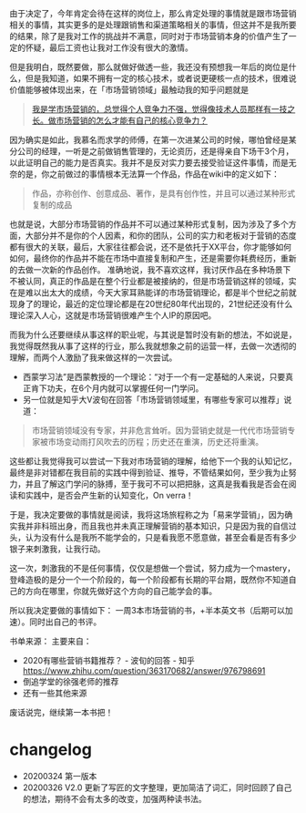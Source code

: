 由于决定了，今年肯定会待在这样的岗位上，那么肯定处理的事情就是跟市场营销相关的事情，其实更多的是处理跟销售和渠道策略相关的事情，但这并不是我所要的结果，除了是我对工作的挑战并不满意，同时对于市场营销本身的价值产生了一定的怀疑，最后工资也让我对工作没有很大的激情。


但是我明白，既然要做，那么就做好做透一些，我还没有预想我一年后的岗位是什么，但是我知道，如果不拥有一定的核心技术，或者说更硬核一点的技术，很难说价值能够被体现出来，在「市场营销领域」最触动我的知乎问题就是
> [我是学市场营销的，总觉得个人竞争力不强，觉得像技术人员那样有一技之长。做市场营销的怎么才能有自己的核心竞争力？](http://www.zhihu.com/question/20017258)


因为确实是如此，我慕名而求学的师傅，在第一次进某公司的时候，哪怕曾经是某分公司的经理，一听是之前做销售管理的，无论资历，还是得亲自下场干3个月，以此证明自己的能力是否真实。我并不是反对实力要去接受验证这件事情，而是无奈的是，你之前做过的事情根本无法算一个作品，作品在wiki中的定义如下：


> 作品，亦称创作、创意成品、著作，是具有创作性，并且可以通过某种形式复制的成品


也就是说，大部分市场营销的作品并不可以通过某种形式复制，因为涉及了多个方面，大部分并不是你的个人因素，和你的团队，公司的实力和老板对于营销的态度都有很大的关联，最后，大家往往都会说，还不是依托于XX平台，你才能够如何如何，最终你的作品并不能在市场中直接复制和产生，还是需要你耗费经历，重新的去做一次新的作品创作。
准确地说，我不喜欢这样，我讨厌作品在多种场景下不被认同，真正的作品是在整个行业都是被接纳的，但是市场营销这样的领域，实在是难以出太大的成绩，今天大家耳熟能详的市场营销理论，都是半个世纪之前就现身了的理论，最近的定位理论都是在20世纪80年代出现的，21世纪还没有什么理论深入人心，这就是市场营销很难产生个人IP的原因吧。

而我为什么还要继续从事这样的职业呢，与其说是暂时没有新的想法，不如说是，我觉得既然我从事了这样的行业，那么我就想象之前的运营一样，去做一次透彻的理解，而两个人激励了我来做这样的一次尝试。
- 西蒙学习法”是西蒙教授的一个理论：“对于一个有一定基础的人来说，只要真正肯下功夫，在6个月内就可以掌握任何一门学问。
- 另一位就是知乎大V波旬在回答「市场营销领域里，有哪些专家可以推荐」说道：
>市场营销领域没有专家，并非危言耸听。因为营销史就是一代代市场营销专家被市场变动雨打风吹去的历程；历史还在重演，历史还将重演。

这些都让我觉得我可以尝试一下我对市场营销的理解，给他下一个我的认知记忆，最终是非对错都在我目前的实践中得到验证、推导，不管结果如何，至少我为止努力，并且了解这门学问的脉搏，至于我可不可以把把脉，这真是我看我是否会在阅读和实践中，是否会产生新的认知变化，On verra！


于是，我决定要做的事情就是阅读，我将这场旅程称之为「易来学营销」，因为确实我并非科班出身，而且我也并未真正理解营销的基本知识，只是因为我的自信过头，认为没有什么是我所不能学会的，只是看我愿不愿意做，甚至会看是否有多少银子来刺激我，让我行动。


这一次，刺激我的不是任何事情，仅仅是想做一个尝试，努力成为一个mastery，登峰造极的是分一个一个阶段的，每一个阶段都有长期的平台期，既然你不知道自己的方向在哪里，你就先做好这个方向的自己能学会的事。

所以我决定要做的事情如下：
一周3本市场营销的书，+半本英文书（后期可以加速）。同时出自己的书评。


书单来源：
主要来自：
- 2020有哪些营销书籍推荐？ - 波旬的回答 - 知乎
https://www.zhihu.com/question/363170682/answer/976798691
- 倒追学堂的徐强老师的推荐
- 还有一些其他来源


废话说完，继续第一本书把！


# changelog
- 20200324 第一版本
- 20200326 V2.0 更新了写匠的文字整理，更加简洁了词汇，同时回顾了自己的想法，期待不会有太多的改变，加强两种读书法。
